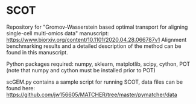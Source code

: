 # SCOT
Repository for "Gromov-Wasserstein based optimal transport for aligning single-cell multi-omics data" manuscript:
https://www.biorxiv.org/content/10.1101/2020.04.28.066787v1
Alignment benchmarking results and a detailed description of the method can be found in this manuscript.

Python packages required:
numpy, sklearn, matplotlib, scipy, cython, POT (note that numpy and cython must be installed prior to POT)

scGEM.py contains a sample script for running SCOT, data files can be found here: https://github.com/jw156605/MATCHER/tree/master/pymatcher/data
